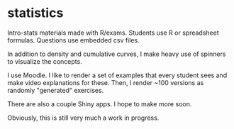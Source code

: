 # statistics
Intro-stats materials made with R/exams. Students use R or spreadsheet formulas. Questions use embedded csv files.

In addition to density and cumulative curves, I make heavy use of spinners to visualize the concepts.

I use Moodle. I like to render a set of examples that every student sees and make video explanations for these. Then, I render ~100 versions as randomly "generated" exercises.

There are also a couple Shiny apps. I hope to make more soon.

Obviously, this is still very much a work in progress.


